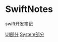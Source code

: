 # SwiftNotes
swift开发笔记

[UI部分](https://github.com/lanht/SwiftNotes/blob/main/Source/UI.md)
[System部分](https://github.com/lanht/SwiftNotes/blob/main/Source/System.md)
